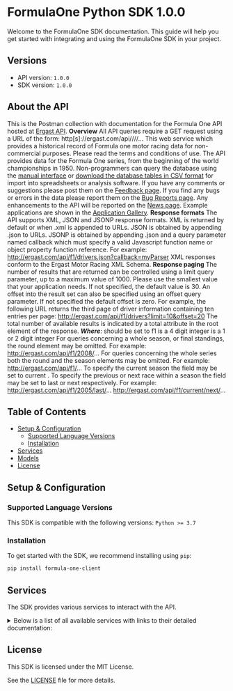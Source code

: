 # FormulaOne Python SDK 1.0.0

Welcome to the FormulaOne SDK documentation. This guide will help you get started with integrating and using the FormulaOne SDK in your project.

## Versions

- API version: `1.0.0`
- SDK version: `1.0.0`

## About the API

This is the Postman collection with documentation for the Formula One API hosted at [Ergast API](https://ergast.com/mrd/). **Overview** All API queries require a GET request using a URL of the form: http[s]://ergast.com/api/<series>/<season>/<round>/... This web service which provides a historical record of Formula one motor racing data for non-commercial purposes. Please read the terms and conditions of use. The API provides data for the Formula One series, from the beginning of the world championships in 1950. Non-programmers can query the database using the [manual interface](http://ergast.com/mrd/query/) or [download the database tables in CSV format](https://ergast.com/mrd/db/#csv) for import into spreadsheets or analysis software. If you have any comments or suggestions please post them on the [Feedback page](https://ergast.com/mrd/feedback/). If you find any bugs or errors in the data please report them on the [Bug Reports page](https://ergast.com/mrd/bugs/). Any enhancements to the API will be reported on the [News page](https://ergast.com/mrd/news/). Example applications are shown in the [Application Gallery](https://ergast.com/mrd/gallery). **Response formats** The API supports XML, JSON and JSONP response formats. XML is returned by default or when .xml is appended to URLs. JSON is obtained by appending .json to URLs. JSONP is obtained by appending .json and a query parameter named callback which must specify a valid Javascript function name or object property function reference. For example: http://ergast.com/api/f1/drivers.json?callback=myParser XML responses conform to the Ergast Motor Racing XML Schema. **Response paging** The number of results that are returned can be controlled using a limit query parameter, up to a maximum value of 1000. Please use the smallest value that your application needs. If not specified, the default value is 30. An offset into the result set can also be specified using an offset query parameter. If not specified the default offset is zero. For example, the following URL returns the third page of driver information containing ten entries per page: http://ergast.com/api/f1/drivers?limit=10&offset=20 The total number of available results is indicated by a total attribute in the root element of the response. **_Where_**: <series> should be set to f1 <season> is a 4 digit integer <round> is a 1 or 2 digit integer For queries concerning a whole season, or final standings, the round element may be omitted. For example: http://ergast.com/api/f1/2008/... For queries concerning the whole series both the round and the season elements may be omitted. For example: http://ergast.com/api/f1/... To specify the current season the <season> field may be set to current . To specify the previous or next race within a season the <round> field may be set to last or next respectively. For example: http://ergast.com/api/f1/2005/last/... http://ergast.com/api/f1/current/next/...

## Table of Contents

- [Setup & Configuration](#setup--configuration)
  - [Supported Language Versions](#supported-language-versions)
  - [Installation](#installation)
- [Services](#services)
- [Models](#models)
- [License](#license)

## Setup & Configuration

### Supported Language Versions

This SDK is compatible with the following versions: `Python >= 3.7`

### Installation

To get started with the SDK, we recommend installing using `pip`:

```bash
pip install formula-one-client
```

## Services

The SDK provides various services to interact with the API.

<details> 
<summary>Below is a list of all available services with links to their detailed documentation:</summary>

| Name                                                                       |
| :------------------------------------------------------------------------- |
| [DriversService](documentation/services/DriversService.md)                 |
| [ConstructorsService](documentation/services/ConstructorsService.md)       |
| [CircuitsService](documentation/services/CircuitsService.md)               |
| [SeasonsService](documentation/services/SeasonsService.md)                 |
| [ResultsService](documentation/services/ResultsService.md)                 |
| [QualifyingService](documentation/services/QualifyingService.md)           |
| [SchedulesService](documentation/services/SchedulesService.md)             |
| [StandingsService](documentation/services/StandingsService.md)             |
| [FinishingStatusService](documentation/services/FinishingStatusService.md) |
| [LapTimesService](documentation/services/LapTimesService.md)               |
| [PitStopsService](documentation/services/PitStopsService.md)               |

</details>

## License

This SDK is licensed under the MIT License.

See the [LICENSE](LICENSE) file for more details.

<!-- This file was generated by liblab | https://liblab.com/ -->
